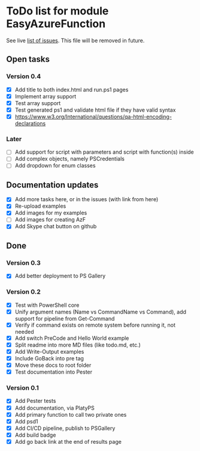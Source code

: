 # ToDo list for module EasyAzureFunction

See live [list of issues](https://github.com/iricigor/EasyAzureFunction/issues). This file will be removed in future.

## Open tasks

### Version 0.4

- [x] Add title to both index.html and run.ps1 pages
- [x] Implement array support
- [x] Test array support
- [x] Test generated ps1 and validate html file if they have valid syntax
- [x] https://www.w3.org/International/questions/qa-html-encoding-declarations

### Later

- [ ] Add support for script with parameters and script with function(s) inside
- [ ] Add complex objects, namely PSCredentials
- [ ] Add dropdown for enum classes

## Documentation updates

- [x] Add more tasks here, or in the issues (with link from here)
- [x] Re-upload examples
- [x] Add images for my examples
- [ ] Add images for creating AzF
- [x] Add Skype chat button on github

## Done

### Version 0.3

- [x] Add better deployment to PS Gallery

### Version 0.2

- [x] Test with PowerShell core
- [x] Unify argument names (Name vs CommandName vs Command), add support for pipeline from Get-Command
- [x] Verify if command exists on remote system before running it, not needed
- [x] Add switch PreCode and Hello World example
- [x] Split readme into more MD files (like todo.md, etc.)
- [x] Add Write-Output examples
- [x] Include GoBack into pre tag
- [x] Move these docs to root folder
- [x] Test documentation into Pester

### Version 0.1

- [x] Add Pester tests
- [x] Add documentation, via PlatyPS
- [x] Add primary function to call two private ones
- [x] Add psd1
- [x] Add CI/CD pipeline, publish to PSGallery
- [x] Add build badge
- [x] Add go back link at the end of results page
